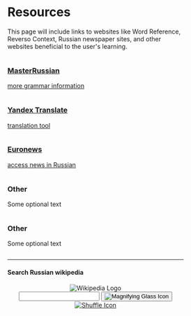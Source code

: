 <h1>Resources</h1>
<p>This page will include links to websites like Word Reference, Reverso Context, Russian newspaper sites, and other websites beneficial to the user's learning.</p>

<div class="container-fluid">
      <style>
* {
  box-sizing: border-box;
}
/* Float 4 columns side by side. */

.column {
  float: left;
  width: 20%; 
  padding: 0 10px;
}

/* Remove extra left and right margins, due to padding */

.row {margin: 0 -5px;}

/* Clear floats after the columns */

.row:after {
  content: "";
  display: table;
  clear: both;
}

/* Responsive columns */

@media screen and (max-width: 600px) {
  .column {
    width: 100%;
    display: block;
    margin-bottom: 20px;
  }
}

/* Style the counter cards */

.card {
  box-shadow: 0 4px 8px 0 rgba(0, 0, 0, 0.2);
  padding: 16px;
  text-align: center;
  background-color:#174a7d; 
  color:lightgray;
}
</style>

<div class="row">
  <div class="column">
   <a href="http://masterrussian.com/">
     <div class="card">
      <h3>MasterRussian</h3>
      <p>more grammar information</p>
       </div>
      </a>
 </div>

 <div class="column">
      <a href="https://translate.yandex.com/">
    <div class="card">
      <h3>Yandex Translate</h3>
      <p>translation tool</p>
       </div>
       </a>
 </div>
  
   <div class="column">
      <a href="https://ru.euronews.com/">
     <div class="card">
      <h3>Euronews</h3>    
      <p>access news in Russian</p>
      </div>
      </a>
 </div>
  
   <div class="column">
     <div class="card">
      <h3>Other</h3>
      <p>Some optional text</p>
       </div>
 </div>
 
 <div class="column">
     <div class="card">
      <h3>Other</h3>
      <p>Some optional text</p>
       </div>
 </div>
</div>

<hr />
<h4>Search Russian wikipedia</h4>

<header class="searchForm-container">
<img src="https://image.ibb.co/e6vOFQ/wikipedia.png" alt="Wikipedia Logo">
<form class="searchForm">
        <input type="search" class="searchForm-input">
        <button type="submit" class="icon searchIcon">
          <img src="https://image.ibb.co/cpG8zk/search.png" alt="Magnifying Glass Icon">
        </button>
        <a href="" class="icon randomIcon">
          <img src="https://image.ibb.co/fR5OX5/random.png" alt="Shuffle Icon">
        </a>
      </form>
</header>
<section class="searchResults"></section>
  
<script>
  function handleSubmit(event) {
    // prevent page from reloading when form is submitted
  event.preventDefault();
  // get the value of the input field
  const input = document.querySelector('.searchForm-input').value;
  // remove whitespace from the input
  const searchQuery = input.trim();
  // call `fetchResults` and pass it the `searchQuery`
  fetchResults(searchQuery);
}

function fetchResults(searchQuery) {
	  const endpoint = `https://ru.wikipedia.org/w/api.php?action=query&list=search&prop=info&inprop=url&utf8=&format=json&origin=*&srlimit=20&srsearch=${searchQuery}`;
  	fetch(endpoint)
  		.then(response => response.json())
  		.then(data => {
        const results = data.query.search;
  	  	displayResults(results);
		})
       .catch(() => document.querySelector('.searchForm-input').value = 'Please enter a search term.');
       //.catch(() => console.log('An error occured'));
}

function displayResults(results) {
  const searchResults = document.querySelector('.searchResults');
  searchResults.innerHTML = '';
  results.forEach(result => {
  const url = encodeURI(`https://ru.wikipedia.org/wiki/${result.title}`);
  
  searchResults.insertAdjacentHTML('beforeend',
  
  `<div class="resultItem">
  <h3 class="resultItem-title">
  <a href="${url}" target="_blank" rel="noopener">${result.title}</a>
  </h3>
  <span class="resultItem-snippet">${result.snippet}</span><br>
  <a href="${url}" class="resultItem-link" target="_blank" rel="noopener">${url}</a>
  </div>`
  );
  
});

console.log(results);
}
const form = document.querySelector('.searchForm');
form.addEventListener('submit', handleSubmit);
</script>


 </div>

<p>&nbsp;</p>
